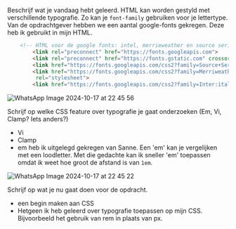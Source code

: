 Beschrijf wat je vandaag hebt geleerd. 
HTML kan worden gestyld met verschillende typografie. Zo kan je `font-family` gebruiken voor je lettertype. Van de opdrachtgever hebben we een aantal google-fonts gekregen. Deze heb ik gebruikt in mijn HTML. 
```html
    <!-- HTML voor de google fonts: intel, merrieweather en source serif -->
        <link rel="preconnect" href="https://fonts.googleapis.com">
        <link rel="preconnect" href="https://fonts.gstatic.com" crossorigin>
        <link href="https://fonts.googleapis.com/css2?family=Source+Serif+4:ital,opsz,wght@0,8..60,200..900;1,8..60,200..900&display=swap"rel="stylesheet">
        <link href="https://fonts.googleapis.com/css2?family=Merriweather:ital,wght@0,300;0,400;0,700;0,900;1,300;1,400;1,700;1,900&display=swap" 
         rel="stylesheet">
        <link href="https://fonts.googleapis.com/css2?family=Inter:ital,opsz,wght@0,14..32,100..900;1,14..32,100..900&display=swap" rel="stylesheet">
```
![WhatsApp Image 2024-10-17 at 22 45 56](https://github.com/user-attachments/assets/310dfce3-6d4b-420f-815d-6910c0dd2cb5)


Schrijf op welke CSS feature over typografie je gaat onderzoeken (Em, Vi, Clamp? Iets anders?)
- Vi
- Clamp
- em heb ik uitgelegd gekregen van Sanne. Een 'em' kan je vergelijken met een loodletter. Met die gedachte kan ik sneller 'em' toepassen omdat ik weet hoe groot de afstand is van `1em`.

![WhatsApp Image 2024-10-17 at 22 45 22](https://github.com/user-attachments/assets/8b301810-6c41-48c4-8cc2-9a3220ffbb44)

Schrijf op wat je nu gaat doen voor de opdracht.
- een begin maken aan CSS
- Hetgeen ik heb geleerd over typografie toepassen op mijn CSS. Bijvoorbeeld het gebruik van rem in plaats van px.